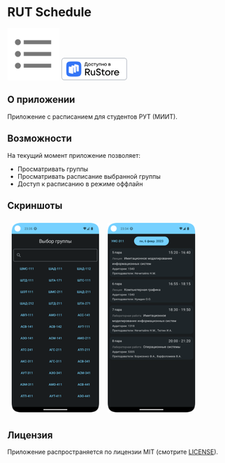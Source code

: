 # RUT Schedule

<img alt="Logo" src="app/src/main/ic_launcher-playstore.png" width="120"/>
<a href="https://apps.rustore.ru/app/com.sev4ikwasd.rutschedule">
<img alt="Rustore badge" src="readme/rustoreBadge.png" width="150"/>
</a>

## О приложении
Приложение с расписанием для студентов РУТ (МИИТ).

## Возможности
На текущий момент приложение позволяет:
- Просматривать группы
- Просматривать расписание выбранной группы
- Доступ к расписанию в режиме оффлайн

## Скриншоты
[<img src="readme/groupsView.png" align="left" width="200" hspace="10" vspace="10">](readme/groupsView.png)
[<img src="readme/scheduleView.png" align="center" width="200" hspace="10" vspace="10">](readme/scheduleView.png)

## Лицензия
Приложение распространяется по лицензии MIT (смотрите [LICENSE](LICENSE)).
